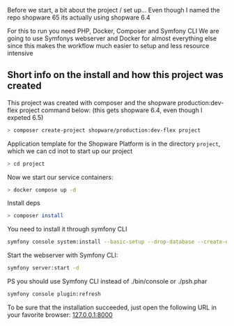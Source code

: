 Before we start, a bit about the project / set up...
Even though I named the repo shopware 65 its actually using shopware 6.4

For this to run you need PHP, Docker, Composer and Symfony CLI
We are going to use Symfonys webserver and Docker for almost everything else since this makes the workflow much easier to setup and less resource intensive



## Short info on the install and how this project was created


This project was created with composer and the shopware production:dev-flex project command below: (this gets shopware 6.4, even though I expeted 6.5)

```bash
> composer create-project shopware/production:dev-flex project
```

Application template for the Shopware Platform is in the directory `project`, which we can cd inot to start up our project
```bash
> cd project
```

Now we start our service containers:

```bash
> docker compose up -d
```

Install deps

```bash
> composer install
```

You need to install it through symfony CLI

```bash
symfony console system:install --basic-setup --drop-database --create-database -f
```

Start the webserver with Symfony CLI:

```bash
symfony server:start -d
```

PS you should use Symfony CLI instead of ./bin/console or ./psh.phar

```bash
symfony console plugin:refresh
```

To be sure that the installation succeeded, just open the following URL in your favorite browser: [127.0.0.1:8000](http://127.0.0.1:8000/)

